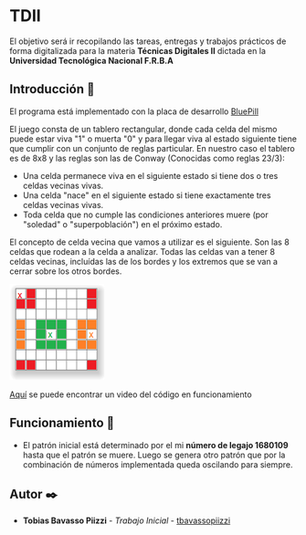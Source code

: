# TDII

El objetivo será ir recopilando las tareas, entregas y trabajos prácticos de forma digitalizada para la materia __**Técnicas Digitales II**__ dictada en la __**Universidad Tecnológica Nacional F.R.B.A**__

## Introducción 🚀

El programa está implementado con la placa de desarrollo [BluePill](https://stm32-base.org/boards/STM32F103C8T6-Blue-Pill.html)

El juego consta de un tablero rectangular, donde cada celda del mismo puede estar viva "1" o muerta "0" y para llegar viva al estado siguiente tiene que cumplir con un conjunto de reglas particular. En nuestro caso el tablero es de 8x8 y las reglas son las de Conway (Conocidas como reglas 23/3):

+ Una celda permanece viva en el siguiente estado si tiene dos o tres celdas vecinas vivas.
+ Una celda "nace" en el siguiente estado si tiene exactamente tres celdas vecinas vivas.
+ Toda celda que no cumple las condiciones anteriores muere (por "soledad" o "superpoblación") en el próximo estado.

El concepto de celda vecina que vamos a utilizar es el siguiente. Son las 8 celdas que rodean a la celda a analizar. Todas las celdas van a tener 8 celdas vecinas, incluídas las de los bordes y los extremos que se van a cerrar sobre los otros bordes.

<img src="./fotos/celdas.png" alt="My cool logo"/>

[Aquí](https://youtu.be/1f65lHXS-TQ) se puede encontrar un video del código en funcionamiento

## Funcionamiento :electric_plug:
+ El patrón inicial está determinado por el mi __**número de  legajo 1680109**__ hasta que el patrón se muere. Luego se genera otro patrón que por la combinación de números implementada queda oscilando para siempre.


## Autor ✒️
* **Tobias Bavasso Piizzi** - *Trabajo Inicial* - [tbavassopiizzi](https://gitlab.frba.utn.edu.ar/tbavassopiizzi)
